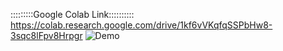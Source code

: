 :::::::::Google Colab Link::::::::::
https://colab.research.google.com/drive/1kf6vVKqfqSSPbHw8-3sqc8lFpv8Hrpgr
<img src="https://cloud.githubusercontent.com/assets/8235878/8893213/9b991162-33ba-11e5-8dcb-75d645bb5ee6.gif" alt="Demo" style="max-width:100%;">
